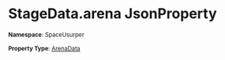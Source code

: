 # StageData.arena JsonProperty

<small>**Namespace**: SpaceUsurper</small>

<small>**Property Type**: [ArenaData](../ArenaData.md)</small>

